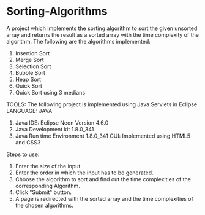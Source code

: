 # Sorting-Algorithms

A project which implements the sorting algorithm to sort the given unsorted array and returns the result as a
sorted array with the time complexity of the algorithm. The following are the algorithms implemented:
1. Insertion Sort
2. Merge Sort
3. Selection Sort
4. Bubble Sort
5. Heap Sort
6. Quick Sort
7. Quick Sort using 3 medians

TOOLS:
The following project is implemented using Java Servlets in Eclipse
LANGUAGE: JAVA
 1. Java IDE: Eclipse Neon Version 4.6.0
 2. Java Development kit 1.8.0_341
 3. Java Run time Environment 1.8.0_341
GUI: Implemented using HTML5 and CSS3

Steps to use:
1. Enter the size of the input
2. Enter the order in which the input has to be generated.
3. Choose the algorithm to sort and find out the time complexities of the corresponding Algorithm.
4. Click "Submit" button.
5. A page is redirected with the sorted array and the time complexities of the chosen algorithms.

